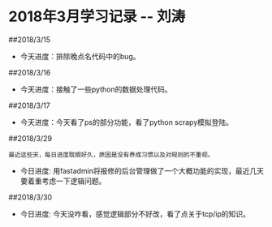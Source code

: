 ﻿# 2018年3月学习记录 -- 刘涛


##2018/3/15
* 今天进度：排除晚点名代码中的bug。

##2018/3/16
* 今天进度：接触了一些python的数据处理代码。

##2018/3/17
* 今天进度：今天看了ps的部分功能，看了python scrapy模拟登陆。

##2018/3/29
```
最近这些天，每日进度耽搁好久，原因是没有养成习惯以及对规则的不重视。
```
* 今日进度: 用fastadmin将报修的后台管理做了一个大概功能的实现，最近几天要着重考虑一下逻辑问题。

##2018/3/30

* 今日进度: 今天没咋看，感觉逻辑部分不好改，看了点关于tcp/ip的知识。




